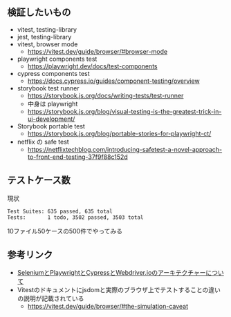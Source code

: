 ## 検証したいもの

- vitest, testing-library
- jest, testing-library
- vitest, browser mode
  - https://vitest.dev/guide/browser/#browser-mode
- playwright components test
  - https://playwright.dev/docs/test-components
- cypress components test
  - https://docs.cypress.io/guides/component-testing/overview
- storybook test runner
  - https://storybook.js.org/docs/writing-tests/test-runner
  - 中身は playwright
  - https://storybook.js.org/blog/visual-testing-is-the-greatest-trick-in-ui-development/
- Storybook portable test
  - https://storybook.js.org/blog/portable-stories-for-playwright-ct/
- netflix の safe test
  - https://netflixtechblog.com/introducing-safetest-a-novel-approach-to-front-end-testing-37f9f88c152d

## テストケース数

現状

```
Test Suites: 635 passed, 635 total
Tests:       1 todo, 3502 passed, 3503 total
```

10ファイル50ケースの500件でやってみる

## 参考リンク

- [SeleniumとPlaywrightとCypressとWebdriver.ioのアーキテクチャーについて](https://zenn.dev/taku_nakagawa/articles/665048ada0ec58)
- Vitestのドキュメントにjsdomと実際のブラウザ上でテストすることの違いの説明が記載されている
  - https://vitest.dev/guide/browser/#the-simulation-caveat
